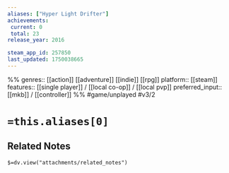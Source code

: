 ```yaml
---
aliases: ["Hyper Light Drifter"]
achievements:
 current: 0
 total: 23
release_year: 2016

steam_app_id: 257850
last_updated: 1750038665
---
```

%%
genres:: [[action]] [[adventure]] [[indie]] [[rpg]]
platform:: [[steam]]
features:: [[single player]] / [[local co-op]] / [[local pvp]]
preferred_input:: [[mkb]] / [[controller]]
%%
#game/unplayed
#v3/2

# `=this.aliases[0]`
## Related Notes
`$=dv.view("attachments/related_notes")`
